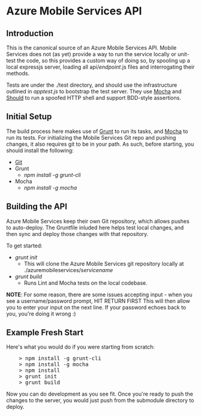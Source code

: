 Azure Mobile Services API
=========================

Introduction
------------

This is the canonical source of an Azure Mobile Services API.  Mobile Services does not (as yet) provide a way to 
run the service locally or unit-test the code, so this provides a custom way of doing so, by spooling up a local 
expressjs server, loading all api/_endpoint_.js files and interrogating their methods.

Tests are under the ./test directory, and should use the infrastructure outlined in _apptest.js_ to bootstrap the test server.
They use [Mocha](http://visionmedia.github.io/mocha/#getting-started) and [Should](https://github.com/visionmedia/should.js) 
to run a spoofed HTTP shell and support BDD-style assertions. 

Initial Setup
-------------

The build process here makes use of [Grunt](http://gruntjs.com/) to run its tasks, and [Mocha](http://visionmedia.github.io/mocha/#getting-started)
to run its tests.  For initializing the Mobile Services Git repo and pushing changes, it also requires git to be in your path.  As such, before starting,
you should install the following:

+ [Git](https://help.github.com/articles/set-up-git)
+ Grunt
  + _npm install -g grunt-cli_
+ Mocha
  + _npm install -g mocha_

Building the API
----------------

Azure Mobile Services keep their own Git repository, which allows pushes to auto-deploy.
The Gruntfile inluded here helps test local changes, and then sync and deploy those changes with that repository.

To get started:

+ _grunt init_
  + This will clone the Azure Mobile Services git repository locally at ./azuremobileservices/_servicename_
+ _grunt build_
  + Runs Lint and Mocha tests on the local codebase.
  
__NOTE__: For some reason, there are some issues accepting input - when you see a username/password prompt, HIT RETURN FIRST
This will then allow you to enter your input on the next line.  If your password echoes back to you, you're doing it wrong :)

Example Fresh Start
-------------------

Here's what you would do if you were starting from scratch:

<pre>
	&gt; npm install -g grunt-cli
	&gt; npm install -g mocha
	&gt; npm install
	&gt; grunt init
	&gt; grunt build
</pre>

Now you can do development as you see fit.  Once you're ready to push the changes to the server, you would just push from the submodule directory to deploy.

